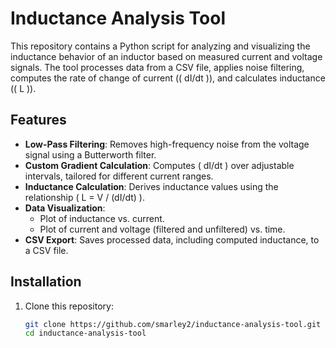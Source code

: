 # Inductance Analysis Tool

This repository contains a Python script for analyzing and visualizing the inductance behavior of an inductor based on measured current and voltage signals. The tool processes data from a CSV file, applies noise filtering, computes the rate of change of current (\( dI/dt \)), and calculates inductance (\( L \)).

## Features

- **Low-Pass Filtering**: Removes high-frequency noise from the voltage signal using a Butterworth filter.
- **Custom Gradient Calculation**: Computes \( dI/dt \) over adjustable intervals, tailored for different current ranges.
- **Inductance Calculation**: Derives inductance values using the relationship \( L = V / (dI/dt) \).
- **Data Visualization**:
  - Plot of inductance vs. current.
  - Plot of current and voltage (filtered and unfiltered) vs. time.
- **CSV Export**: Saves processed data, including computed inductance, to a CSV file.

## Installation

1. Clone this repository:
   ```bash
   git clone https://github.com/smarley2/inductance-analysis-tool.git
   cd inductance-analysis-tool
